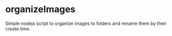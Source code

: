 # organizeImages
Simple nodejs script to organize images to folders and rename them by their create time.
